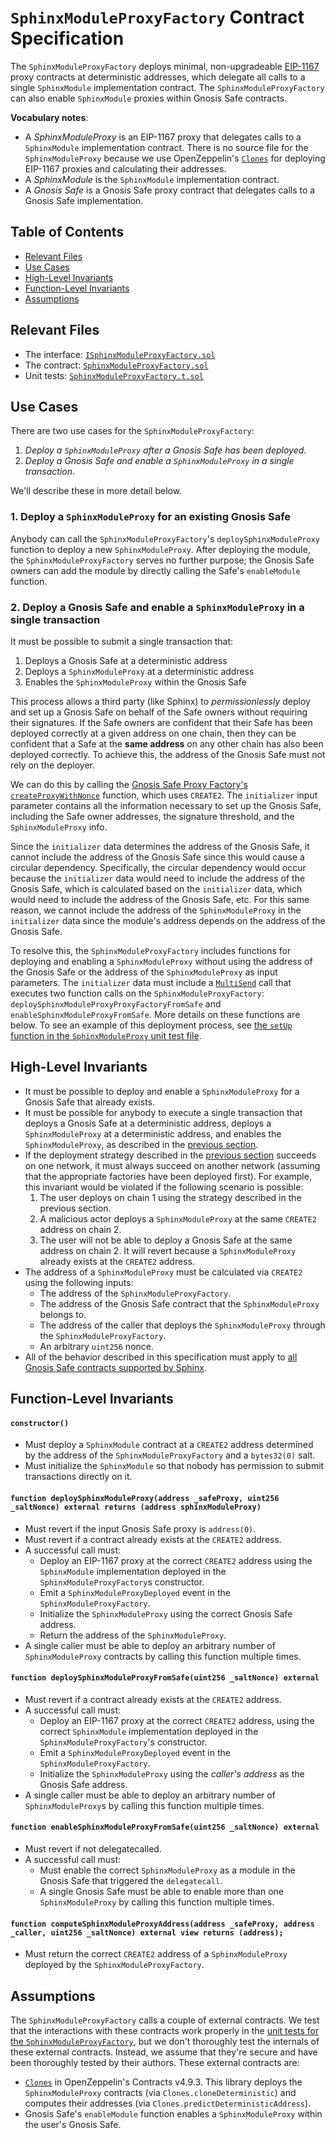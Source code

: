 # `SphinxModuleProxyFactory` Contract Specification

The `SphinxModuleProxyFactory` deploys minimal, non-upgradeable [EIP-1167](https://eips.ethereum.org/EIPS/eip-1167) proxy contracts at deterministic addresses, which delegate all calls to a single `SphinxModule` implementation contract. The `SphinxModuleProxyFactory` can also enable `SphinxModule` proxies within Gnosis Safe contracts.

**Vocabulary notes**:
* A _SphinxModuleProxy_ is an EIP-1167 proxy that delegates calls to a `SphinxModule` implementation contract. There is no source file for the `SphinxModuleProxy` because we use OpenZeppelin's [`Clones`](https://docs.openzeppelin.com/contracts/4.x/api/proxy#Clones) for deploying EIP-1167 proxies and calculating their addresses.
* A _SphinxModule_ is the `SphinxModule` implementation contract.
* A _Gnosis Safe_ is a Gnosis Safe proxy contract that delegates calls to a Gnosis Safe implementation.

## Table of Contents

- [Relevant Files](#relevant-files)
- [Use Cases](#use-cases)
- [High-Level Invariants](#high-level-invariants)
- [Function-Level Invariants](#function-level-invariants)
- [Assumptions](#assumptions)

## Relevant Files

- The interface: [`ISphinxModuleProxyFactory.sol`](https://github.com/sphinx-labs/sphinx/blob/feature/audit/packages/contracts/contracts/core/interfaces/ISphinxModuleProxyFactory.sol)
- The contract: [`SphinxModuleProxyFactory.sol`](https://github.com/sphinx-labs/sphinx/blob/feature/audit/packages/contracts/contracts/core/SphinxModuleProxyFactory.sol)
- Unit tests: [`SphinxModuleProxyFactory.t.sol`](https://github.com/sphinx-labs/sphinx/blob/feature/audit/packages/contracts/test/SphinxModuleProxyFactory.t.sol)

## Use Cases

There are two use cases for the `SphinxModuleProxyFactory`:
1. _Deploy a `SphinxModuleProxy` after a Gnosis Safe has been deployed_.
2. _Deploy a Gnosis Safe and enable a `SphinxModuleProxy` in a single transaction_.

We'll describe these in more detail below.

### 1. Deploy a `SphinxModuleProxy` for an existing Gnosis Safe

Anybody can call the `SphinxModuleProxyFactory`'s `deploySphinxModuleProxy` function to deploy a new `SphinxModuleProxy`. After deploying the module, the `SphinxModuleProxyFactory` serves no further purpose; the Gnosis Safe owners can add the module by directly calling the Safe's `enableModule` function.

### 2. Deploy a Gnosis Safe and enable a `SphinxModuleProxy` in a single transaction

It must be possible to submit a single transaction that:
1. Deploys a Gnosis Safe at a deterministic address
2. Deploys a `SphinxModuleProxy` at a deterministic address
3. Enables the `SphinxModuleProxy` within the Gnosis Safe

This process allows a third party (like Sphinx) to _permissionlessly_ deploy and set up a Gnosis Safe on behalf of the Safe owners without requiring their signatures. If the Safe owners are confident that their Safe has been deployed correctly at a given address on one chain, then they can be confident that a Safe at the **same address** on any other chain has also been deployed correctly. To achieve this, the address of the Gnosis Safe must not rely on the deployer.

We can do this by calling the [Gnosis Safe Proxy Factory's `createProxyWithNonce`](https://github.com/safe-global/safe-contracts/blob/v1.3.0-libs.0/contracts/proxies/GnosisSafeProxyFactory.sol#L57-L75) function, which uses `CREATE2`. The `initializer` input parameter contains all the information necessary to set up the Gnosis Safe, including the Safe owner addresses, the signature threshold, and the `SphinxModuleProxy` info.

Since the `initializer` data determines the address of the Gnosis Safe, it cannot include the address of the Gnosis Safe since this would cause a circular dependency. Specifically, the circular dependency would occur because the `initializer` data would need to include the address of the Gnosis Safe, which is calculated based on the `initializer` data, which would need to include the address of the Gnosis Safe, etc. For this same reason, we cannot include the address of the `SphinxModuleProxy` in the `initializer` data since the module's address depends on the address of the Gnosis Safe.

To resolve this, the `SphinxModuleProxyFactory` includes functions for deploying and enabling a `SphinxModuleProxy` without using the address of the Gnosis Safe or the address of the `SphinxModuleProxy` as input parameters. The `initializer` data must include a [`MultiSend`](https://github.com/safe-global/safe-contracts/blob/v1.3.0-libs.0/contracts/libraries/MultiSend.sol) call that executes two function calls on the `SphinxModuleProxyFactory`: `deploySphinxModuleProxyProxyFactoryFromSafe` and `enableSphinxModuleProxyFromSafe`. More details on these functions are below. To see an example of this deployment process, see [the `setUp` function in the `SphinxModuleProxy` unit test file](https://github.com/sphinx-labs/sphinx/blob/feature/audit/packages/contracts/test/SphinxModuleProxy.t.sol#L88).

## High-Level Invariants

- It must be possible to deploy and enable a `SphinxModuleProxy` for a Gnosis Safe that already exists.
- It must be possible for anybody to execute a single transaction that deploys a Gnosis Safe at a deterministic address, deploys a `SphinxModuleProxy` at a deterministic address, and enables the `SphinxModuleProxy`, as described in the [previous section](#2-deploy-a-gnosis-safe-and-enable-a-sphinxmoduleproxy-in-a-single-transaction).
- If the deployment strategy described in the [previous section](#2-deploy-a-gnosis-safe-and-enable-a-sphinxmoduleproxy-in-a-single-transaction) succeeds on one network, it must always succeed on another network (assuming that the appropriate factories have been deployed first). For example, this invariant would be violated if the following scenario is possible:
  1. The user deploys on chain 1 using the strategy described in the previous section.
  2. A malicious actor deploys a `SphinxModuleProxy` at the same `CREATE2` address on chain 2.
  3. The user will not be able to deploy a Gnosis Safe at the same address on chain 2. It will revert because a `SphinxModuleProxy` already exists at the `CREATE2` address.
- The address of a `SphinxModuleProxy` must be calculated via `CREATE2` using the following inputs:
  - The address of the `SphinxModuleProxyFactory`.
  - The address of the Gnosis Safe contract that the `SphinxModuleProxy` belongs to.
  - The address of the caller that deploys the `SphinxModuleProxy` through the `SphinxModuleProxyFactory`.
  - An arbitrary `uint256` nonce.
- All of the behavior described in this specification must apply to [all Gnosis Safe contracts supported by Sphinx](https://github.com/sphinx-labs/sphinx/blob/feature/audit/specs/introduction.md#supported-gnosis-safe-versions).

## Function-Level Invariants

#### `constructor()`

- Must deploy a `SphinxModule` contract at a `CREATE2` address determined by the address of the `SphinxModuleProxyFactory` and a `bytes32(0)` salt.
- Must initialize the `SphinxModule` so that nobody has permission to submit transactions directly on it.

#### `function deploySphinxModuleProxy(address _safeProxy, uint256 _saltNonce) external returns (address sphinxModuleProxy)`

- Must revert if the input Gnosis Safe proxy is `address(0)`.
- Must revert if a contract already exists at the `CREATE2` address.
- A successful call must:
  - Deploy an EIP-1167 proxy at the correct `CREATE2` address using the `SphinxModule` implementation deployed in the `SphinxModuleProxyFactory`s constructor.
  - Emit a `SphinxModuleProxyDeployed` event in the `SphinxModuleProxyFactory`.
  - Initialize the `SphinxModuleProxy` using the correct Gnosis Safe address.
  - Return the address of the `SphinxModuleProxy`.
- A single caller must be able to deploy an arbitrary number of `SphinxModuleProxy` contracts by calling this function multiple times.

#### `function deploySphinxModuleProxyFromSafe(uint256 _saltNonce) external`

- Must revert if a contract already exists at the `CREATE2` address.
- A successful call must:
  - Deploy an EIP-1167 proxy at the correct `CREATE2` address, using the correct `SphinxModule` implementation deployed in the `SphinxModuleProxyFactory`'s constructor.
  - Emit a `SphinxModuleProxyDeployed` event in the `SphinxModuleProxyFactory`.
  - Initialize the `SphinxModuleProxy` using the _caller's address_ as the Gnosis Safe address.
- A single caller must be able to deploy an arbitrary number of `SphinxModuleProxy`s by calling this function multiple times.

#### `function enableSphinxModuleProxyFromSafe(uint256 _saltNonce) external`

- Must revert if not delegatecalled.
- A successful call must:
  - Must enable the correct `SphinxModuleProxy` as a module in the Gnosis Safe that triggered the `delegatecall`.
  - A single Gnosis Safe must be able to enable more than one `SphinxModuleProxy` by calling this function multiple times.

#### `function computeSphinxModuleProxyAddress(address _safeProxy, address _caller, uint256 _saltNonce) external view returns (address);`

- Must return the correct `CREATE2` address of a `SphinxModuleProxy` deployed by the `SphinxModuleProxyFactory`.

## Assumptions

The `SphinxModuleProxyFactory` calls a couple of external contracts. We test that the interactions with these contracts work properly in the [unit tests for the `SphinxModuleProxyFactory`](https://github.com/sphinx-labs/sphinx/blob/feature/audit/packages/contracts/test/SphinxModuleProxyFactory.t.sol), but we don't thoroughly test the internals of these external contracts. Instead, we assume that they're secure and have been thoroughly tested by their authors. These external contracts are:
- [`Clones`](https://docs.openzeppelin.com/contracts/4.x/api/proxy#Clones) in OpenZeppelin's Contracts v4.9.3. This library deploys the `SphinxModuleProxy` contracts (via `Clones.cloneDeterministic`) and computes their addresses (via `Clones.predictDeterministicAddress`).
- Gnosis Safe's `enableModule` function enables a `SphinxModuleProxy` within the user's Gnosis Safe.


